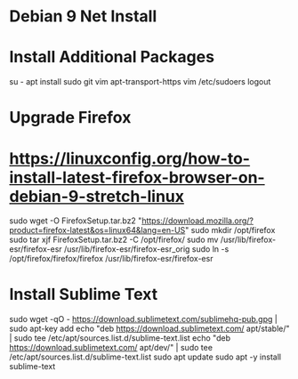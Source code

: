 # Debian 9 Net Install

# Install Additional Packages
su -
apt install sudo git vim apt-transport-https
vim /etc/sudoers
logout

# Upgrade Firefox
# https://linuxconfig.org/how-to-install-latest-firefox-browser-on-debian-9-stretch-linux
sudo wget -O FirefoxSetup.tar.bz2 "https://download.mozilla.org/?product=firefox-latest&os=linux64&lang=en-US"
sudo mkdir /opt/firefox
sudo tar xjf FirefoxSetup.tar.bz2 -C /opt/firefox/
sudo mv /usr/lib/firefox-esr/firefox-esr /usr/lib/firefox-esr/firefox-esr_orig
sudo ln -s /opt/firefox/firefox/firefox /usr/lib/firefox-esr/firefox-esr

# Install Sublime Text
sudo wget -qO - https://download.sublimetext.com/sublimehq-pub.gpg | sudo apt-key add
echo "deb https://download.sublimetext.com/ apt/stable/" | sudo tee /etc/apt/sources.list.d/sublime-text.list
echo "deb https://download.sublimetext.com/ apt/dev/" | sudo tee /etc/apt/sources.list.d/sublime-text.list
sudo apt update
sudo apt -y install sublime-text